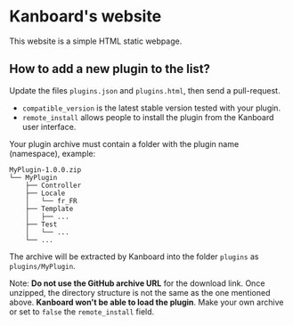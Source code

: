 Kanboard's website
==================

This website is a simple HTML static webpage.

How to add a new plugin to the list?
------------------------------------

Update the files `plugins.json` and `plugins.html`, then send a pull-request.

- `compatible_version` is the latest stable version tested with your plugin.
- `remote_install` allows people to install the plugin from the Kanboard user interface.

Your plugin archive must contain a folder with the plugin name (namespace), example:

```
MyPlugin-1.0.0.zip
└── MyPlugin
    ├── Controller
    ├── Locale
    │   └── fr_FR
    ├── Template
    │   ├── ...
    ├── Test
    │   └── ...
    └── ...
```

The archive will be extracted by Kanboard into the folder `plugins` as `plugins/MyPlugin`.

Note: **Do not use the GitHub archive URL** for the download link.
Once unzipped, the directory structure is not the same as the one mentioned above.
**Kanboard won't be able to load the plugin**.
Make your own archive or set to `false` the `remote_install` field.
